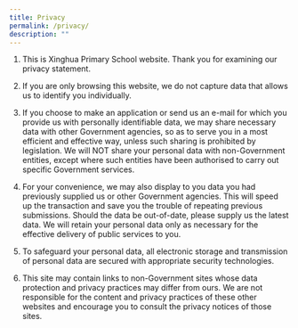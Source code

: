 ```yaml
---
title: Privacy
permalink: /privacy/
description: ""
---
```

1.  This is Xinghua Primary School website. Thank you for examining our privacy statement.  
    
2.  If you are only browsing this website, we do not capture data that allows us to identify you individually.  
    
3.  If you choose to make an application or send us an e-mail for which you provide us with personally identifiable data, we may share necessary data with other Government agencies, so as to serve you in a most efficient and effective way, unless such sharing is prohibited by legislation. We will NOT share your personal data with non-Government entities, except where such entities have been authorised to carry out specific Government services.  
    
4.  For your convenience, we may also display to you data you had previously supplied us or other Government agencies. This will speed up the transaction and save you the trouble of repeating previous submissions. Should the data be out-of-date, please supply us the latest data. We will retain your personal data only as necessary for the effective delivery of public services to you.  
    
5.  To safeguard your personal data, all electronic storage and transmission of personal data are secured with appropriate security technologies.  
    
6.  This site may contain links to non-Government sites whose data protection and privacy practices may differ from ours. We are not responsible for the content and privacy practices of these other websites and encourage you to consult the privacy notices of those sites.